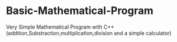 # Basic-Mathematical-Program
Very Simple Mathematical Program with C++(addition,Substraction,multiplication,division and a simple calculator)
